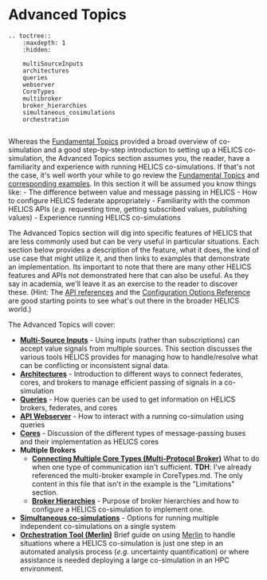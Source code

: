 # Advanced Topics


```eval_rst
.. toctree::
    :maxdepth: 1
    :hidden:

    multiSourceInputs
    architectures
    queries
    webserver
    CoreTypes
    multibroker
    broker_hierarchies
    simultaneous_cosimulations
    orchestration
    
```

Whereas the [Fundamental Topics](../fundamental_topics/fundamental_topics_index.md) provided a broad overview of co-simulation and a good step-by-step introduction to setting up a HELICS co-simulation, the 
Advanced Topics section assumes you, the reader, have a familiarity and experience with running HELICS co-simulations. If that's not the case, it's well worth your while to go review the [Fundamental Topics](../fundamental_topics/fundamental_topics_index.md) and [corresponding examples](../examples/fundamental_examples/fundamental_examples_index.md). In this section it will be assumed you know things like:
	- The difference between value and message passing in HELICS
	- How to configure HELICS federate appropriately
	- Familiarity with the common HELICS APIs (_e.g._ requesting time, getting subscribed values, publishing values)
	- Experience running HELICS co-simulations 

The Advanced Topics section will dig into specific features of HELICS that are less commonly used but can be very useful in particular situations. Each section below provides a description of the feature, what it does, the kind of use case that might utilize it, and then links to examples that demonstrate an implementation. Its important to note that there are many other HELICS features and APIs not demonstrated here that can also be useful. As they say in academia, we'll leave it as an exercise to the reader to discover these. (Hint: The [API references](../../api-reference) and the [Configuration Options Reference](../configuration_options_reference.md) are good starting points to see what's out there in the broader HELICS world.)

The Advanced Topics will cover:

- [**Multi-Source Inputs**](./multiSourceInputs.md) - Using inputs (rather than subscriptions) can accept value signals from multiple sources. This section discusses the various tools HELICS provides for managing how to handle/resolve what can be conflicting or inconsistent signal data.
- [**Architectures**](./architectures.md) - Introduction to different ways to connect federates, cores, and brokers to manage efficient passing of signals in a co-simulation
- [**Queries**](./queries.md) - How queries can be used to get information on HELICS brokers, federates, and cores
- [**API Webserver**](./webserver.md) - How to interact with a running co-simulation using queries
- [**Cores**](./CoreTypes.md) - Discussion of the different types of message-passing buses and their implementation as HELICS cores
- **Multiple Brokers**
	- [**Connecting Multiple Core Types (Multi-Protocol Broker)**](./multibroker.md) What to do when one type of communication isn't sufficient. **TDH**: I've already referenced the multi-broker example in CoreTypes.md. The only content in this file that isn't in the example is the "Limitations" section.
	- [**Broker Hierarchies**](./broker_hierarchies.md) - Purpose of broker hierarchies and how to configure a HELICS co-simulation to implement one.
- [**Simultaneous co-simulations**](./simultaneous_cosimulations.md) - Options for running multiple independent co-simulations on a single system
- [**Orchestration Tool (Merlin)**](./orchestration.md) Brief guide on using [Merlin](https://github.com/LLNL/merlin) to handle situations where a HELICS co-simulation is just one step in an automated analysis process (_e.g._ uncertainty quantification) or where assistance is needed deploying a large co-simulation in an HPC environment.